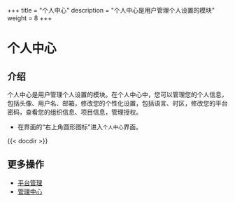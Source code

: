 ﻿+++
title = "个人中心"
description = "个人中心是用户管理个人设置的模块"
weight = 8
+++

# 个人中心

## 介绍

个人中心是用户管理个人设置的模块。在个人中心中，您可以管理您的个人信息，包括头像、用户名、邮箱，修改您的个性化设置，包括语言、时区，修改您的平台密码，查看您的组织信息、项目信息，管理授权。

- 在界面的“右上角圆形图标”进入`个人中心`界面。

{{< docdir >}}

## 更多操作

- [平台管理](../manager-guide/system-configuration/)
- [管理中心](../manager-guide/manager-center/)
